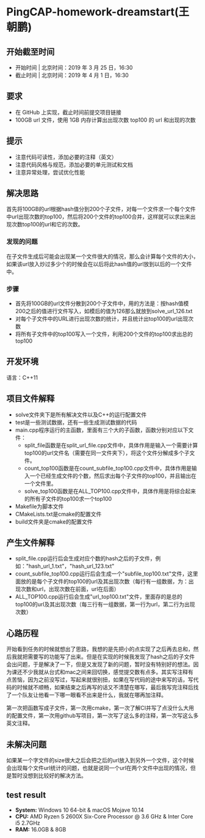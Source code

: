 # PingCAP-homework-dreamstart(王朝鹏)

## 开始截至时间

- 开始时间 | 北京时间：2019 年 3 月 25 日，16:30
- 截止时间 | 北京时间：2019 年 4 月 1 日，16:30

## 要求

- 在 GitHub 上实现，截止时间前提交项目链接
- 100GB url 文件，使用 1GB 内存计算出出现次数 top100 的 url 和出现的次数

## 提示

- 注意代码可读性，添加必要的注释（英文）
- 注意代码风格与规范，添加必要的单元测试和文档
- 注意异常处理，尝试优化性能

## 解决思路

首先将100GB的url根据hash值分到200个子文件，对每一个文件求一个每个文件中url出现次数的top100，然后将200个文件的top100合并，这样就可以求出来出现次数top100的url和它的次数。

### 发现的问题

在子文件生成后可能会出现某一个文件很大的情况，那么会计算每个文件的大小，如果该url放入炒过多少个的时候会在以后将此hash值的url放到以后的一个文件中。

### 步骤

- 首先将100GB的url文件分散到200个子文件中，用的方法是：按hash值模200之后的值进行文件写入，如模后的值为126那么就放到solve_url_126.txt
- 对每个子文件中的URL进行出现次数的统计，并且统计出top100的url出现次数
- 将所有子文件中的top100写入一个文件，利用200个文件的top100求出总的top100

## 开发环境

语言：C++11

## 项目文件解释

- solve文件夹下是所有解决文件以及C++的运行配置文件
- test是一些测试数据，还有一些生成测试数据的代码
- main.cpp程序运行的主函数，里面有三个大的子函数，函数分别对应以下文件：
  - split_file函数是在split_url_file.cpp文件中，具体作用是输入一个需要计算top100的url文件名（需要在同一文件夹下），将这个文件分解成多个子文件。
  - count_top100函数是在count_subfile_top100.cpp文件中，具体作用是输入一个已经生成文件的个数，然后求出每个子文件的top100，并且输出在一个文件里。
  - solve_top100函数是在ALL_TOP100.cpp文件中，具体作用是将综合起来的所有子文件的top100求一个top100
- Makefile为脚本文件
- CMakeLists.txt是cmake的配置文件
- build文件夹是cmake的配置文件

## 产生文件解释

- split_file.cpp运行后会生成对应个数的hash之后的子文件，例如："hash_url_1.txt"，"hash_url_123.txt"
- count_subfile_top100.cpp运行后会生成一个"subfile_top100.txt"文件，这里面放的是每个子文件的top100的url及其出现次数（每行有一组数据，为：出现次数和url，出现次数在前面，url在后面）
- ALL_TOP100.cpp运行后会生成"url_top100.txt"文件，里面存的是总的top100的url及其出现次数（每三行有一组数据，第一行为url，第二行为出现次数）

## 心路历程

开始看到任务的时候就想出了思路，我想的是先把小的点实现了之后再去总和，然后我就把需要写的功能写了出来。但是在实现的时候我发现了hash之后的子文件会出问题，于是解决了一下，但是又发现了新的问题，暂时没有特别好的想法。因为课还不少我就从台式和mac之间来回切换，感觉提交数有点多。其实写注释有点苦恼，因为之前没写过，写起来就很别扭，如果在写代码的途中来写的话，写代码的时候就不顺畅，如果结束之后再写的话又不清楚在哪写，最后我写完注释后找了一个队友让他看一下哪一眼看不出来是什么，我就在哪再加注释。

第一次把函数写成子文件，第一次用cmake，第一次了解CI并写了点没什么大用的配置文件，第一次用github写项目，第一次写了这么多的注释，第一次写这么多英文注释。

## 未解决问题

如果某一个字文件的size很大之后会把之后的url放入到另外一个文件，这个时候会出现每个文件url统计的问题，也就是说同一个url在两个文件中出现的情况，但是暂时没想到比较好的解决方法。

## test result

- **System:** Windows 10 64-bit  &  macOS Mojave 10.14
- **CPU:** AMD Ryzen 5 2600X Six-Core Processor @ 3.6 GHz  &  Inter Core i5 2.7GHz
- **RAM:** 16.0GB  &  8GB